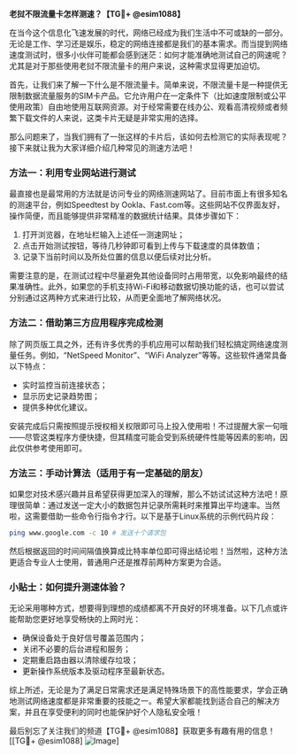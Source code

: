 **老挝不限流量卡怎样测速？【TG💪+ @esim1088】**

在当今这个信息化飞速发展的时代，网络已经成为我们生活中不可或缺的一部分。无论是工作、学习还是娱乐，稳定的网络连接都是我们的基本需求。而当提到网络速度测试时，很多小伙伴可能都会感到迷茫：如何才能准确地测试自己的网速呢？尤其是对于那些使用老挝不限流量卡的用户来说，这种需求显得更加迫切。

首先，让我们来了解一下什么是不限流量卡。简单来说，不限流量卡是一种提供无限制数据流量服务的SIM卡产品。它允许用户在一定条件下（比如速度限制或公平使用政策）自由地使用互联网资源。对于经常需要在线办公、观看高清视频或者频繁下载文件的人来说，这类卡片无疑是非常实用的选择。

那么问题来了，当我们拥有了一张这样的卡片后，该如何去检测它的实际表现呢？接下来就让我为大家详细介绍几种常见的测速方法吧！

### 方法一：利用专业网站进行测试

最直接也是最常用的方法就是访问专业的网络测速网站了。目前市面上有很多知名的测速平台，例如Speedtest by Ookla、Fast.com等。这些网站不仅界面友好，操作简便，而且能够提供非常精准的数据统计结果。具体步骤如下：

1. 打开浏览器，在地址栏输入上述任一测速网址；
2. 点击开始测试按钮，等待几秒钟即可看到上传与下载速度的具体数值；
3. 记录下当前时间以及所处位置的信息以便后续对比分析。

需要注意的是，在测试过程中尽量避免其他设备同时占用带宽，以免影响最终的结果准确性。此外，如果您的手机支持Wi-Fi和移动数据切换功能的话，也可以尝试分别通过这两种方式来进行比较，从而更全面地了解网络状况。

### 方法二：借助第三方应用程序完成检测

除了网页版工具之外，还有许多优秀的手机应用可以帮助我们轻松搞定网络速度测量任务。例如，“NetSpeed Monitor”、“WiFi Analyzer”等等。这些软件通常具备以下特点：
- 实时监控当前连接状态；
- 显示历史记录趋势图；
- 提供多种优化建议。

安装完成后只需按照提示授权相关权限即可马上投入使用啦！不过提醒大家一句哦——尽管这类程序方便快捷，但其精度可能会受到系统硬件性能等因素的影响，因此仅供参考使用即可。

### 方法三：手动计算法（适用于有一定基础的朋友）

如果您对技术感兴趣并且希望获得更加深入的理解，那么不妨试试这种方法吧！原理很简单：通过发送一定大小的数据包并记录所需耗时来推算出平均速率。当然啦，这需要借助一些命令行指令才行。以下是基于Linux系统的示例代码片段：
```bash
ping www.google.com -c 10 # 发送十个请求包
```
然后根据返回的时间间隔值换算成比特率单位即可得出结论啦！当然啦，这种方法更适合专业人士使用，普通用户还是推荐前两种方案更为合适。

### 小贴士：如何提升测速体验？

无论采用哪种方式，想要得到理想的成绩都离不开良好的环境准备。以下几点或许能帮助您更好地享受畅快的上网时光：
- 确保设备处于良好信号覆盖范围内；
- 关闭不必要的后台进程和服务；
- 定期重启路由器以清除缓存垃圾；
- 更新操作系统版本及驱动程序至最新状态。

综上所述，无论是为了满足日常需求还是满足特殊场景下的高性能要求，学会正确地测试网络速度都是非常重要的技能之一。希望大家都能找到适合自己的解决方案，并且在享受便利的同时也能保护好个人隐私安全哦！

最后别忘了关注我们的频道【TG💪+ @esim1088】获取更多有趣有用的信息！[[TG💪+ @esim1088] ![Image](https://i.postimg.cc/4NQfJmqS/Snipaste-2025-05-13-00-14-12.png)]